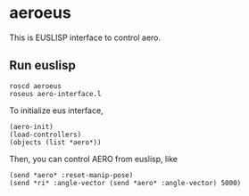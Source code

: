 # aeroeus

This is EUSLISP interface to control aero.

## Run euslisp

```
roscd aeroeus
roseus aero-interface.l
```

To initialize eus interface,

```
(aero-init)
(load-controllers)
(objects (list *aero*))
```

Then, you can control AERO from euslisp, like

```
(send *aero* :reset-manip-pose)
(send *ri* :angle-vector (send *aero* :angle-vector) 5000)
```

